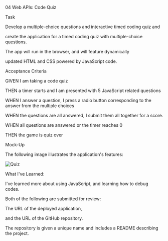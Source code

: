 04 Web APIs: Code Quiz


 Task
 
 
Develop a multiple-choice questions and interactive timed coding quiz and 

create the application for a timed coding quiz with multiple-choice questions. 

The app will run in the browser, and will feature dynamically 

updated HTML and CSS powered by JavaScript code. 



Acceptance Criteria


GIVEN I am taking a code quiz

THEN a timer starts and I am presented with 5 JavaScript related questions

WHEN I answer a question, I press a radio button corresponding to the answer from the multiple choices

WHEN the questions are all answered, I submit them all together for a score.

WHEN all questions are answered or the timer reaches 0

THEN the game is quiz over



Mock-Up


The following image illustrates the application's features:





![Quiz](https://user-images.githubusercontent.com/65749636/97097894-c2117800-1633-11eb-93db-e6d4abc7e254.PNG)




What I've Learned:


I've learned more about using JavaScript, and learning how to debug codes.


Both of the following are submitted for review:


The URL of the deployed application,


and the URL of the GitHub repository.


The repository is given a unique name and includes a README describing the project.


